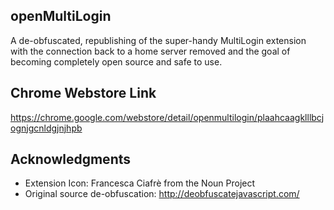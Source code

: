 openMultiLogin
---

A de-obfuscated, republishing of the super-handy MultiLogin extension with the connection back to a home server removed and the goal of becoming completely open source and safe to use.

Chrome Webstore Link
---
https://chrome.google.com/webstore/detail/openmultilogin/plaahcaagklllbcjognjgcnldgjnjhpb

Acknowledgments
----

- Extension Icon: Francesca Ciafrè from the Noun Project
- Original source de-obfuscation: http://deobfuscatejavascript.com/
